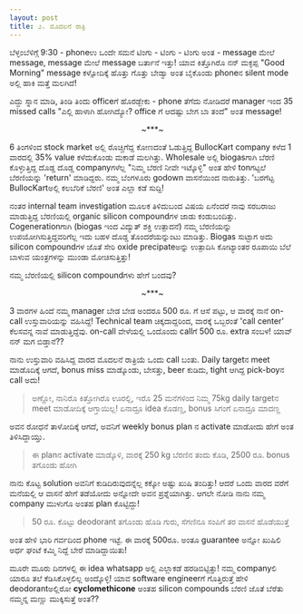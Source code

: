 ```yaml
---
layout: post
title: ೨. ಮೊದಲನೆ ರಾತ್ರಿ
---
```



ಬೆಳ್ಳಂಬೆಳಿಗ್ಗೆ 9:30 - phoneಉ ಒಂದೇ ಸಮನೆ ಟಿಂಗು - ಟಿಂಗು - ಟಿಂಗು ಅಂತ - message ಮೇಲೆ message, message ಮೇಲೆ message ಬರ್ತಾನೆ ಇತ್ತು! ಯಾವ ಕಿತ್ತೊಗಿರೊ ನನ್ ಮಕ್ಳಪ್ಪ "Good Morning"  message ಕಳ್ಸೋದಿಕ್ಕೆ ಹೊತ್ತು ಗೊತ್ತು ಬೇಡ್ವಾ ಅಂತ ಬೈಕೊಂಡು phoneನ silent mode ಅಲ್ಲಿ ಹಾಕಿ ಮತ್ತೆ ಮಲಗಿದೆ!

ಎದ್ದು ಸ್ನಾನ ಮಾಡಿ, ತಿಂಡಿ ತಿಂದು officeಗೆ ಹೊರಡ್ಬೇಕು - phone ತೆಗೆದು ನೋಡಿದರೆ manager ಇಂದ 35 missed calls "ಎಲ್ಲಿ ಹಾಳಾಗಿ ಹೋಗಿದ್ಯೋ? office ಗೆ ಆದಷ್ಟು ಬೇಗ ಬಾ ತಂದೆ" ಅಂತ message!


<center>~***~</center>

6 ತಿಂಗಳಿಂದ stock market ಅಲ್ಲಿ ರೊಚ್ಚಿಗೆದ್ದ ಕೋಣದಂತೆ ಓಡುತ್ತಿದ್ದ BullocKart company ಕಳೆದ 1 ವಾರದಲ್ಲಿ 35% value ಕಳೆದುಕೊಂಡು ಮಕಾಡೆ ಮಲಗಿತ್ತು. Wholesale ಅಲ್ಲಿ biogasಗಾಗಿ ಬೆರಣಿ ಕೊಳ್ಳುತ್ತಿದ್ದ ದೊಡ್ಡ ದೊಡ್ಡ companyಗಳೆಲ್ಲ  "ನಿಮ್ಮ ಬೆರಣಿ ನೀವೇ ಇಟ್ಕೊಳ್ಳಿ" ಅಂತ ಹೇಳಿ tonಗಟ್ಟಲೆ ಬೆರಣಿಯನ್ನು 'return' ಮಾಡಿದ್ದರು.  ನಮ್ಮ ಬೆಂಗಳೂರು godown ವಾಸನೆಯಿಂದ ನಾರುತಿತ್ತು. 'ಬರಗೆಟ್ಟ BullocKartಅಲ್ಲಿ ಕಲಬೆರಿಕೆ ಬೆರಣಿ' ಅಂತ ಎಲ್ಲಾ ಕಡೆ ಸುದ್ದಿ!

ನಂತರ internal team investigation ಮೂಲಕ ತಿಳಿದುಬಂದ ವಿಷಯ ಏನೆಂದರೆ ನಾವು ಸರಬರಾಜು ಮಾಡುತ್ತಿದ್ದ ಬೆರಣಿಯಲ್ಲಿ organic silicon compoundಗಳ ಜಾಡು ಕಂಡುಬಂದಿತ್ತು. Cogenerationಗಾಗಿ (biogas ಇಂದ ವಿದ್ಯುತ್ ಶಕ್ತಿ ಉತ್ಪಾದನೆ) ನಮ್ಮ ಬೆರಣಿಯನ್ನು ಉಪಯೋಗಿಸುತ್ತಿದ್ದವರಿಗೆಲ್ಲ ಇದು ಬಹಳ ದೊಡ್ಡ ತೊಂದರೆಯನ್ನುಂಟು ಮಾಡಿತ್ತು. Biogas ಸುಟ್ಟಾಗ ಅದು silicon compoundಗಳ ಜೊತೆ ಸೇರಿ oxide precipateಅನ್ನು ಉತ್ಪಾದಿಸಿ ಕೋಟ್ಯಾಂತರ ರೂಪಾಯಿ ಬೆಲೆ ಬಾಳುವ ಯಂತ್ರಗಳನ್ನು ಮುಂಡಾ ಮೋಚಿಸುತ್ತಿತ್ತು!

ನಮ್ಮ ಬೆರಣಿಯಲ್ಲಿ silicon compoundಗಳು ಹೇಗೆ ಬಂದವು?

<center>~***~</center>

3 ವಾರಗಳ ಹಿಂದೆ ನಮ್ಮ manager ಬೇಡ ಬೇಡ ಅಂದರೂ 500 ರೂ. ಗೆ ಆಸೆ ಪಟ್ಟು, ಆ ವಾರಕ್ಕೆ ನಾನೆ on-call ಉಸ್ತುವಾರಿಯನ್ನು ವಹಿಸಿದ್ದೆ! Technical team ಚಿಕ್ಕದಾದ್ದರಿಂದ, ವಾರಕ್ಕೆ ಒಬ್ಬರಂತೆ 'call center' ಕೆಲಸವನ್ನ ನಾವೆ ಮಾಡುತ್ತಿದ್ದೆವು. on-call ವೇಳೆಯಲ್ಲಿ ಒಂದೊಂದು callಗೆ 500 ರೂ. extra ಸಂಬಳ! ಯಾವ್ ನನ್ ಮಗ ಬಿಡ್ತಾನೆ??

ನಾನು ಉಸ್ತುವಾರಿ ವಹಿಸಿದ್ದ ವಾರದ ಮೊದಲನೆ ರಾತ್ರಿಯೆ ಒಂದು call ಬಂತು. Daily targetನ meet ಮಾಡೊದಿಕ್ಕೆ ಆಗದೆ, bonus miss ಮಾಡ್ಕೊಂಡು, ಬೇಸತ್ತು, beer ಕುಡಿದು, tight ಆಗಿದ್ದ pick-boyನ call ಅದು!

> ಅಣ್ಣೋ, ನಾನಿರೊ ಕಿತ್ತೋಗಿರೊ ಊರಲ್ಲಿ, ಇರೊ 25 ಮನೆಗಳಿಂದ ನಿಮ್ಮ 75kg daily targetನ meet ಮಾಡೋದಿಕ್ಕೆ ಆಗ್ತಾಯಿಲ್ಲ! ಏನಾದ್ರೂ idea ಕೊಡಣ್ಣ, bonus ಸಿಗಂಗೆ ಏನಾದ್ರೂ ಮಾದಣ್ಣ

ಅವನ ರೋಧನೆ ತಾಳೋದಿಕ್ಕೆ ಆಗದೆ, ಅವನಿಗೆ weekly bonus plan ನ activate ಮಾಡೋದು ಹೇಗೆ ಅಂತ ತಿಳಿಸಿದ್ದಾಯ್ತು.

> ಈ planನ activate ಮಾಡ್ಕೊಳಿ, ವಾರಕ್ಕೆ 250 kg ಬೆರಣಿನ ತಂದು ಕೊಡಿ, 2500 ರೂ. bonus ತಗೊಂಡು ಹೋಗಿ

ನಾನು ಕೊಟ್ಟ solution ಅವನಿಗೆ ಕುಡಿದಿರುವುದನ್ನೆಲ್ಲ ಕಕ್ಕೋ ಅಷ್ಟು ಖುಷಿ ತಂದಿತ್ತು! ಆದರೆ ಒಂದು ವಾರದ ವರೆಗೆ ಮನೆಯಲ್ಲಿ ಆ ವಾಸನೆ ಹೇಗೆ ತಡೆಯೋದು ಅನ್ನೋದೇ ಅವನ ಪ್ರಶ್ನೆಯಾಗಿತ್ತು. ಆಗಲೇ ನೋಡಿ ನಾನು ನಮ್ಮ company ಮುಳುಗೊ ಅಂತಹ plan ಕೊಟ್ಟಿದ್ದು!

> 50 ರೂ. ಕೊಟ್ಟು deodorant ತಗೊಂಡು ಹೊಡಿ ಗುರು, ಸೆಗಣಿನೂ ಸಂಪಿಗೆ ತರ ವಾಸನೆ ಹೊಡೆಯುತ್ತೆ

ಅಂತ ಹೇಳಿ ಭಾರಿ ಗರ್ವದಿಂದ phone ಇಟ್ಟೆ. ಈ ವಾರಕ್ಕೆ 500ರೂ. ಅಂತೂ guarantee ಅನ್ನೋ ಖುಷಿಲಿ ಅರ್ಧ ಘಂಟೆ ಕಮ್ಮಿ ನಿದ್ದೆ ಬೇರೆ ಮಾಡಿದ್ದಾಯಿತು!

ಮೂರೇ ಮೂರು ದಿನಗಳಲ್ಲಿ ಈ idea whatsapp ಅಲ್ಲಿ ಎಲ್ಲಾಕಡೆ ಹರಡಿಬಿಟ್ಟಿತ್ತು! ನಮ್ಮ companyಲಿ ಯಾರೂ ತಲೆ ಕೆಡಿಸಿಕೊಳ್ಳಲಿಲ್ಲ ಅಂದ್ಕೊಳ್ಳಿ! ಯಾವ software engineerಗೆ ಗೊತ್ತಿರುತ್ತೆ ಹೇಳಿ deodorantಅಲ್ಲಿರೋ **cyclomethicone** ಅಂತಹ silicon compounds ಬೆರಣಿ ಜೊತೆ ಬೆರೆತು ನಮ್ಮನ್ನ ಮಣ್ಣು ಮುಕ್ಕಿಸುತ್ತೆ ಅಂತ??
